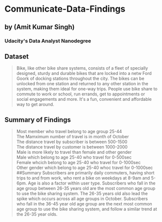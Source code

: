 # Communicate-Data-Findings
## by (Amit Kumar Singh)
### Udacity's Data Analyst Nanodegree

## Dataset
>Bike, like other bike share systems, consists of a fleet of specially designed, sturdy and durable bikes that are locked into a netw
Ford Goork of docking stations throughout the city. The bikes can be unlocked from one station and returned to any other station in the system, making them ideal for one-way trips. People use bike share to commute to work or school, run errands, get to appointments or social engagements and more. It's a fun, convenient and affordable way to get around.


## Summary of Findings

>Most member who travel belong to age group 25-44  
The Mamximum number of travel is in month of October   
The distance travel by subscriber is between 500-1500   
The distance travel by customer is between 1000-2000   
Male is more likely to travel than female and other gender   
Male which belong to age 25-40 who travel for 0-500sec   
Female whcich belong to age 25-40 who travel for 0-1000sec   
Other gender which belong to age 25-40 whoc travel for 0-1000sec   
##Summary
Subscribers are primarily daily commuters, having short trips to and from work, who rent a bike on weekdays at 8-9am and 5-6pm. Age is also a factor within user type. Subscribers who fall in the age group between 26-35 years old are the most common age group to use the bike sharing system. The 26-35 years old also lead the spike which occurs across all age groups in October. Subscribers who fall in the 36-45 year old age group are the next most common age group to use the bike sharing system, and follow a similar trend at the 26-35 year olds.
